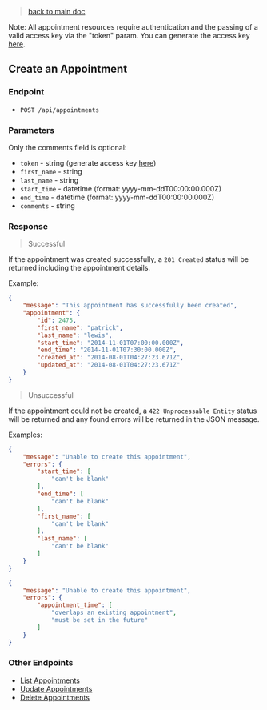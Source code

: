 > [back to main doc](https://github.com/philetos/appointments/blob/master/doc/api/main.md)

Note: All appointment resources require authentication and the passing of a valid access key via the "token" param. You can generate the access key [here](http://appts-api.herokuapp.com).

## Create an Appointment

### Endpoint

* `POST /api/appointments`


### Parameters

Only the comments field is optional:


* `token` - string (generate access key [here](http://appts-api.herokuapp.com))
* `first_name` - string
* `last_name` - string
* `start_time` - datetime (format: yyyy-mm-ddT00:00:00.000Z)
* `end_time` - datetime (format: yyyy-mm-ddT00:00:00.000Z)
* `comments` - string

### Response

> Successful

If the appointment was created successfully, a `201 Created` status will be returned including the appointment details.

Example:

```json
{
    "message": "This appointment has successfully been created",
    "appointment": {
        "id": 2475,
        "first_name": "patrick",
        "last_name": "lewis",
        "start_time": "2014-11-01T07:00:00.000Z",
        "end_time": "2014-11-01T07:30:00.000Z",
        "created_at": "2014-08-01T04:27:23.671Z",
        "updated_at": "2014-08-01T04:27:23.671Z"
    }
}
```
> Unsuccessful

If the appointment could not be created, a `422 Unprocessable Entity` status will be returned and any found errors will be returned in the JSON message.

Examples:

```json
{
    "message": "Unable to create this appointment",
    "errors": {
        "start_time": [
            "can't be blank"
        ],
        "end_time": [
            "can't be blank"
        ],
        "first_name": [
            "can't be blank"
        ],
        "last_name": [
            "can't be blank"
        ]
    }
}
```

```json
{
    "message": "Unable to create this appointment",
    "errors": {
        "appointment_time": [
            "overlaps an existing appointment",
            "must be set in the future"
        ]
    }
}
```

### Other Endpoints

* [List Appointments](https://github.com/philetos/appointments/blob/master/doc/api/appointments/list.md)
* [Update Appointments](https://github.com/philetos/appointments/blob/master/doc/api/appointments/update.md)
* [Delete Appointments](https://github.com/philetos/appointments/blob/master/doc/api/appointments/delete.md)